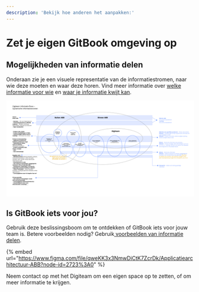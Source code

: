 ```yaml
---
description: 'Bekijk hoe anderen het aanpakken:'
---
```


# Zet je eigen GitBook omgeving op

## Mogelijkheden van informatie delen

Onderaan zie je een visuele representatie van de informatiestromen, naar wie deze moeten en waar deze horen. Vind meer informatie over [welke informatie voor wie](../waarom-en-voor-wie/voorbeelden-van-informatie-delen.md) en [waar je informatie kwijt kan](../waarom-en-voor-wie/voorbeelden-van-informatie-delen.md).

![Informatiestromen](../../.gitbook/assets/knowledge-base-informatiestromen.png)

## Is GitBook iets voor jou?

Gebruik deze beslissingsboom om te ontdekken of GitBook iets voor jouw team is. Betere voorbeelden nodig? Gebruik[ voorbeelden van informatie delen](../waarom-en-voor-wie/voorbeelden-van-informatie-delen.md).

{% embed url="https://www.figma.com/file/qweKK3x3NmwDiCtK7ZcrDk/Applicatiearchitectuur-ABB?node-id=2723%3A0" %}

Neem contact op met het Digiteam om een eigen space op te zetten, of om meer informatie te krijgen.

